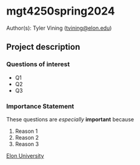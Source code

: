 # mgt4250spring2024
Author(s): Tyler Vining (tvining@elon.edu)

## Project description
### Questions of interest 
- Q1
- Q2
- Q3
### Importance Statement 
These questions are *especially* **important** because
1. Reason 1
2. Reason 2
3. Reason 3

[Elon University](https://www.elon.edu/)
